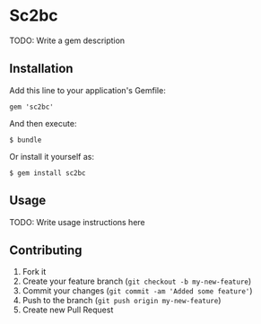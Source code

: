 # Sc2bc

TODO: Write a gem description

## Installation

Add this line to your application's Gemfile:

    gem 'sc2bc'

And then execute:

    $ bundle

Or install it yourself as:

    $ gem install sc2bc

## Usage

TODO: Write usage instructions here

## Contributing

1. Fork it
2. Create your feature branch (`git checkout -b my-new-feature`)
3. Commit your changes (`git commit -am 'Added some feature'`)
4. Push to the branch (`git push origin my-new-feature`)
5. Create new Pull Request
